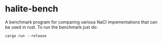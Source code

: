 # halite-bench

A benchmark program for comparing various NaCl impementations that can
be used in rust.  To run the benchmark just do:

    cargo run --release
